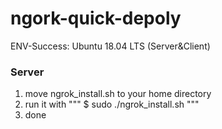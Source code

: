 # ngork-quick-depoly

ENV-Success: Ubuntu 18.04 LTS (Server&Client)

### Server

1. move ngrok_install.sh to your home directory
2. run it with """ $ sudo ./ngrok_install.sh """
3. done


